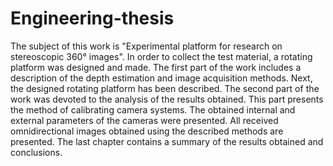 # Engineering-thesis
The subject of this work is "Experimental platform for research on stereoscopic 360°
images". In order to collect the test material, a rotating platform was designed and made.
The first part of the work includes a description of the depth estimation and image acquisition
methods. Next, the designed rotating platform has been described. The second part of
the work was devoted to the analysis of the results obtained. This part presents the method
of calibrating camera systems. The obtained internal and external parameters of the cameras
were presented. All received omnidirectional images obtained using the described methods
are presented. The last chapter contains a summary of the results obtained and conclusions.
